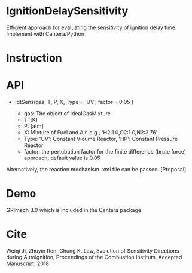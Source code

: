 # IgnitionDelaySensitivity
Efficient approach for evaluating the sensitivity of ignition delay time. Implement with Cantera/Python

# Instruction

# API
+ idtSens(gas, T, P, X, Type = 'UV', factor = 0.05 )

    + gas: The object of IdealGasMixture
    + T: [K]
    + P: [atm]
    + X: Mixture of Fuel and Air, e.g., 'H2:1.0,O2:1.0,N2:3.76'
    + Type: 'UV': Constant Vloume Reactor, 'HP': Constant Pressure Reactor
    + factor: the pertubation factor for the finite difference (brute force) approach, default value is 0.05

Alternatively, the reaction mechanism .xml file can be passed. [Proposal]

# Demo
GRImech 3.0 which is included in the Cantera package

# Cite
Weiqi Ji, Zhuyin Ren, Chung K. Law, Evolution of Sensitivity Directions during Autoignition, Proceedings of the Combustion Instituts, Accepted Manuscript. 2018